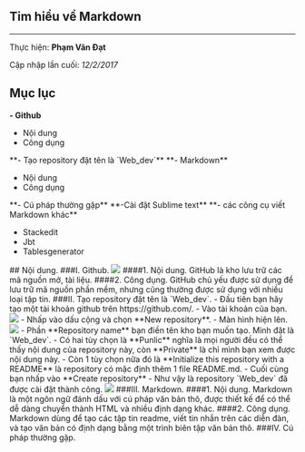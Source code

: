 ## Tim hiểu về Markdown
---
  Thực hiện: **Phạm Văn Đạt**

  Cập nhập lần cuối: *12/2/2017*
## Mục lục 
**- Github**
  <ul>
    <li>Nội dung</li>
    <li>Công dụng</li>
  </ul>
**- Tạo repository đặt tên là `Web_dev`**
**- Markdown** 
  <ul>
    <li>Nội dung</li>
    <li>Công dụng</li>
  </ul>
**- Cú pháp thường gặp**
**-Cài đặt Sublime text** 
**- các công cụ viết Markdown khác** 
  <ul>
    <li>Stackedit</li>
    <li>Jbt</li>
    <li>Tablesgenerator</li>
  </ul>
## Nội dung.
###I. Github.
 <img src ="http://prntscr.com/e6ed4u">
####1. Nội dung.
 GitHub là kho lưu trữ các mã nguồn mở, tài liệu.
####2. Công dụng.
 GitHub chủ yếu được sử dụng để lưu trữ mã nguồn phần mềm, nhưng cũng thường được sử dụng với nhiều loại tập tin.
###II. Tạo repository đặt tên là `Web_dev`.
 - Đầu tiên bạn hãy tạo một tài khoản github trên https://github.com/.
 - Vào tài khoản của bạn.
  <img src ="http://prntscr.com/e64meb" tipe ="img.jpg">
 - Nhấp vào dấu cộng và chọn **New repository**.
 - Màn hình hiện lên.
  <img src ="http://prntscr.com/e64o3u" tipe ="img.jpg">
 - Phần **Repository name** bạn điền tên kho bạn muốn tạo. Mình đặt là `Web_dev`.
 - Có hai tùy chọn là **Punlic** nghĩa là mọi người đều có thể thấy nội dung của repository này, còn **Private** là chỉ mình bạn xem được nội dung này.
 - Còn 1 tùy chọn nữa đó là **Initialize this repository with a README** là repository có mặc định thêm 1 file README.md.
 - Cuối cùng bạn nhấp vào **Create repository**
 - Như vậy là repository `Web_dev` đã được cài đặt thành công.  
  <img src ="http://prntscr.com/e64ooh" tipe ="img.jpg">
###III. Markdown.
####1. Nội dung.
  Markdown là một ngôn ngữ đánh dấu với cú pháp văn bản thô, được thiết kế để có thể dễ dàng chuyển thành HTML và nhiều định dạng khác.
####2. Công dụng.
 Markdown dùng để tạo các tập tin readme, viết tin nhắn trên các diễn đàn, và tạo văn bản có định dạng bằng một trình biên tập văn bản thô.
###IV. Cú pháp thường gặp.
